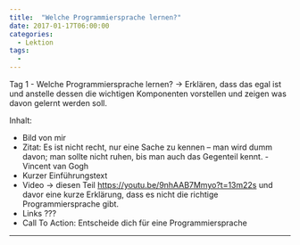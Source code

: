 ```yaml
---
title:  "Welche Programmiersprache lernen?"
date: 2017-01-17T06:00:00
categories: 
  - Lektion
tags:
  - 
---
```


Tag 1 - Welche Programmiersprache lernen? -> Erklären, dass das egal ist und anstelle dessen die wichtigen Komponenten vorstellen und zeigen was davon gelernt werden soll.

Inhalt:
 * Bild von mir
 * Zitat: Es ist nicht recht, nur eine Sache zu kennen – man wird dumm davon; man sollte nicht ruhen, bis man auch das Gegenteil kennt. - Vincent van Gogh
 * Kurzer Einführungstext
 * Video -> diesen Teil https://youtu.be/9nhAAB7Mmyo?t=13m22s und davor eine kurze Erklärung, dass es nicht die richtige Programmiersprache gibt.
 * Links ???
 * Call To Action: Entscheide dich für eine Programmiersprache

---
